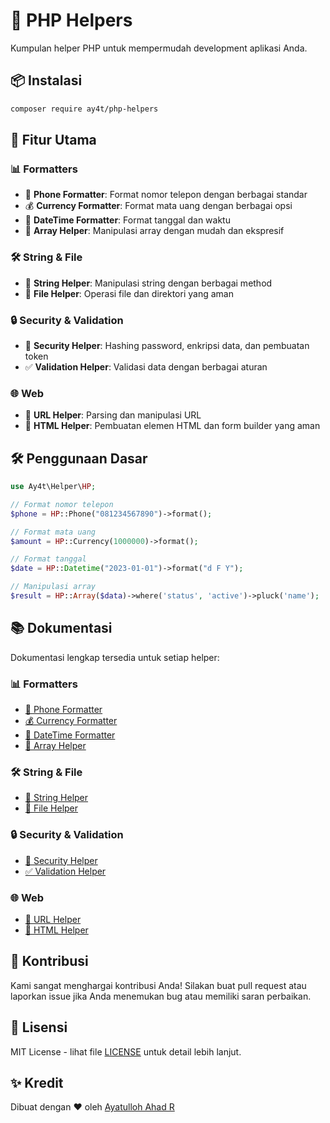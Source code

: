 # 🚀 PHP Helpers

Kumpulan helper PHP untuk mempermudah development aplikasi Anda.

## 📦 Instalasi

```bash
composer require ay4t/php-helpers
```

## 🎯 Fitur Utama

### 📊 Formatters
- 📱 **Phone Formatter**: Format nomor telepon dengan berbagai standar
- 💰 **Currency Formatter**: Format mata uang dengan berbagai opsi
- 📅 **DateTime Formatter**: Format tanggal dan waktu
- 🔄 **Array Helper**: Manipulasi array dengan mudah dan ekspresif

### 🛠️ String & File
- 📝 **String Helper**: Manipulasi string dengan berbagai method
- 📂 **File Helper**: Operasi file dan direktori yang aman

### 🔒 Security & Validation
- 🔐 **Security Helper**: Hashing password, enkripsi data, dan pembuatan token
- ✅ **Validation Helper**: Validasi data dengan berbagai aturan

### 🌐 Web
- 🔗 **URL Helper**: Parsing dan manipulasi URL
- 📄 **HTML Helper**: Pembuatan elemen HTML dan form builder yang aman

## 🛠️ Penggunaan Dasar

```php
use Ay4t\Helper\HP;

// Format nomor telepon
$phone = HP::Phone("081234567890")->format();

// Format mata uang
$amount = HP::Currency(1000000)->format();

// Format tanggal
$date = HP::Datetime("2023-01-01")->format("d F Y");

// Manipulasi array
$result = HP::Array($data)->where('status', 'active')->pluck('name');
```

## 📚 Dokumentasi

Dokumentasi lengkap tersedia untuk setiap helper:

### 📊 Formatters
- [📱 Phone Formatter](docs/formatter/Phone.md)
- [💰 Currency Formatter](docs/formatter/Currency.md)
- [📅 DateTime Formatter](docs/formatter/Datetime.md)
- [🔄 Array Helper](docs/formatter/ArrayHelper.md)

### 🛠️ String & File
- [📝 String Helper](docs/String/StringHelper.md)
- [📂 File Helper](docs/File/FileHelper.md)

### 🔒 Security & Validation
- [🔐 Security Helper](docs/Security/SecurityHelper.md)
- [✅ Validation Helper](docs/Validation/ValidationHelper.md)

### 🌐 Web
- [🔗 URL Helper](docs/URL/URLHelper.md)
- [📄 HTML Helper](docs/HTML/HTMLHelper.md)

## 🤝 Kontribusi

Kami sangat menghargai kontribusi Anda! Silakan buat pull request atau laporkan issue jika Anda menemukan bug atau memiliki saran perbaikan.

## 📝 Lisensi

MIT License - lihat file [LICENSE](LICENSE) untuk detail lebih lanjut.

## ✨ Kredit

Dibuat dengan ❤️ oleh [Ayatulloh Ahad R](https://github.com/ay4t)